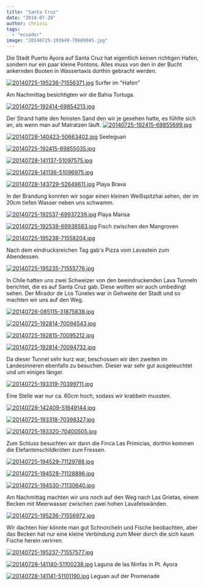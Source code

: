 ```yaml
---
title: "Santa Cruz"
date: "2014-07-28"
author: chrissi
tags: 
  - "ecuador"
image: "20140725-193649-70609045.jpg"
---
```


Die Stadt Puerto Ayora auf Santa Cruz hat eigentlich keinen richtigen Hafen, sondern nur ein paar kleine Pontons. Alles muss von den in der Bucht ankernden Booten in Wassertaxis dorthin gebracht werden.

[![20140725-195236-71556371.jpg](images/20140725-195236-71556371.jpg)](https://hafenstrand.wordpress.com/wp-content/uploads/2014/07/20140725-195236-71556371.jpg) Surfer im "Hafen"

Am Nachmittag besichtigten wir die Bahia Tortuga.

[![20140725-192414-69854213.jpg](images/20140725-192414-69854213.jpg)](https://hafenstrand.wordpress.com/wp-content/uploads/2014/07/20140725-192414-69854213.jpg)

Der Strand hatte den feinsten Sand den wir je gesehen hatte, es fühlte sich an, als wenn man auf Matratzen läuft. [![20140725-192415-69855699.jpg](images/20140725-192415-69855699.jpg)](https://hafenstrand.wordpress.com/wp-content/uploads/2014/07/20140725-192415-69855699.jpg)

[![20140728-140423-50663402.jpg](images/20140728-140423-50663402.jpg)](https://hafenstrand.wordpress.com/wp-content/uploads/2014/07/20140728-140423-50663402.jpg) Seeleguan

[![20140725-192415-69855035.jpg](images/20140725-192415-69855035.jpg)](https://hafenstrand.wordpress.com/wp-content/uploads/2014/07/20140725-192415-69855035.jpg)

[![20140728-141137-51097575.jpg](images/20140728-141137-51097575.jpg)](https://hafenstrand.wordpress.com/wp-content/uploads/2014/07/20140728-141137-51097575.jpg)

[![20140728-141136-51096975.jpg](images/20140728-141136-51096975.jpg)](https://hafenstrand.wordpress.com/wp-content/uploads/2014/07/20140728-141136-51096975.jpg)

[![20140728-143729-52649611.jpg](images/20140728-143729-52649611.jpg)](https://hafenstrand.wordpress.com/wp-content/uploads/2014/07/20140728-143729-52649611.jpg) Playa Brava

In der Brandung konnten wir sogar einen kleinen Weißspitzhai sehen, der im 20cm tiefen Wasser neben uns schwamm.

[![20140725-192537-69937239.jpg](images/20140725-192537-69937239.jpg)](https://hafenstrand.wordpress.com/wp-content/uploads/2014/07/20140725-192537-69937239.jpg) Playa Mansa

[![20140725-192538-69938583.jpg](images/20140725-192538-69938583.jpg)](https://hafenstrand.wordpress.com/wp-content/uploads/2014/07/20140725-192538-69938583.jpg) Fisch zwischen den Mangroven

[![20140725-195238-71558204.jpg](images/20140725-195238-71558204.jpg)](https://hafenstrand.wordpress.com/wp-content/uploads/2014/07/20140725-195238-71558204.jpg)

Nach dem eindrucksreichen Tag gab's Pizza vom Lavastein zum Abendessen.

[![20140725-195235-71555776.jpg](images/20140725-195235-71555776.jpg)](https://hafenstrand.wordpress.com/wp-content/uploads/2014/07/20140725-195235-71555776.jpg)

In Chile hatten uns zwei Schweizer von den beeindruckenden Lava Tunneln berichtet, die es auf Santa Cruz gab. Diese wollten wir auch umbedingt sehen. Der Mirador de Los Túneles war in Gehweite der Stadt und so machten wir uns auf den Weg.

[![20140726-085115-31875838.jpg](images/20140726-085115-31875838.jpg)](https://hafenstrand.wordpress.com/wp-content/uploads/2014/07/20140726-085115-31875838.jpg)

[![20140725-192814-70094543.jpg](images/20140725-192814-70094543.jpg)](https://hafenstrand.wordpress.com/wp-content/uploads/2014/07/20140725-192814-70094543.jpg)

[![20140725-192815-70095212.jpg](images/20140725-192815-70095212.jpg)](https://hafenstrand.wordpress.com/wp-content/uploads/2014/07/20140725-192815-70095212.jpg)

[![20140725-192814-70094732.jpg](images/20140725-192814-70094732.jpg)](https://hafenstrand.wordpress.com/wp-content/uploads/2014/07/20140725-192814-70094732.jpg)

Da dieser Tunnel sehr kurz war, beschossen wir den zweiten im Landesinneren ebenfalls zu besuchen. Dieser war sehr gut ausgeleuchtet und um einiges länger.

[![20140725-193319-70399711.jpg](images/20140725-193319-70399711.jpg)](https://hafenstrand.wordpress.com/wp-content/uploads/2014/07/20140725-193319-70399711.jpg)

Eine Stelle war nur ca. 60cm hoch, sodass wir krabbeln mussten.

[![20140728-142409-51849144.jpg](images/20140728-142409-51849144.jpg)](https://hafenstrand.wordpress.com/wp-content/uploads/2014/07/20140728-142409-51849144.jpg)

[![20140725-193318-70398327.jpg](images/20140725-193318-70398327.jpg)](https://hafenstrand.wordpress.com/wp-content/uploads/2014/07/20140725-193318-70398327.jpg)

[![20140725-193320-70400505.jpg](images/20140725-193320-70400505.jpg)](https://hafenstrand.wordpress.com/wp-content/uploads/2014/07/20140725-193320-70400505.jpg)

Zum Schluss besuchten wir dann die Finca Las Primicias, dorthin kommen die Elefantenschildkröten zum Fressen.

[![20140725-194529-71129788.jpg](images/20140725-194529-71129788.jpg)](https://hafenstrand.wordpress.com/wp-content/uploads/2014/07/20140725-194529-71129788.jpg)

[![20140725-194528-71128896.jpg](images/20140725-194528-71128896.jpg)](https://hafenstrand.wordpress.com/wp-content/uploads/2014/07/20140725-194528-71128896.jpg)

[![20140725-194530-71130640.jpg](images/20140725-194530-71130640.jpg)](https://hafenstrand.wordpress.com/wp-content/uploads/2014/07/20140725-194530-71130640.jpg)

Am Nachmittag machten wir uns noch auf den Weg nach Las Grietas, einem Becken mit Meerwasser zwischen zwei hohen Lavafelswänden.

[![20140725-195236-71556972.jpg](images/20140725-195236-71556972.jpg)](https://hafenstrand.wordpress.com/wp-content/uploads/2014/07/20140725-195236-71556972.jpg)

Wir dachten hier könnte man gut Schnorcheln und Fische beobachten, aber das Becken hat nur eine kleine Verbindung zum Meer durch die sich kaum Fische herein verirren.

[![20140725-195237-71557577.jpg](images/20140725-195237-71557577.jpg)](https://hafenstrand.wordpress.com/wp-content/uploads/2014/07/20140725-195237-71557577.jpg)

[![20140728-141140-51100238.jpg](images/20140728-141140-51100238.jpg)](https://hafenstrand.wordpress.com/wp-content/uploads/2014/07/20140728-141140-51100238.jpg) Laguna de las Ninfas in Pt. Ayora

[![20140728-141141-51101190.jpg](images/20140728-141141-51101190.jpg)](https://hafenstrand.wordpress.com/wp-content/uploads/2014/07/20140728-141141-51101190.jpg) Leguan auf der Promenade
